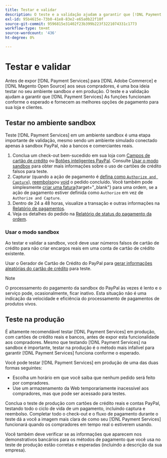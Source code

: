 ```yaml
---
title: Testar e validar
description: O teste e a validação ajudam a garantir que [!DNL Payment Services] As funções funcionam conforme o esperado e fornecem as melhores opções de pagamento para os clientes
exl-id: 95b4615e-73b0-41e8-83e2-e65a0b22f10f
source-git-commit: 9596815e31402f23b399b223f3221074331c1773
workflow-type: tm+mt
source-wordcount: '436'
ht-degree: 0%

---
```


# Testar e validar

Antes de expor [!DNL Payment Services] para [!DNL Adobe Commerce] e [!DNL Magento Open Source] aos seus compradores, é uma boa ideia testar no seu ambiente sandbox _e_ em produção. O teste e a validação ajudam a garantir que [!DNL Payment Services] As funções funcionam conforme o esperado e fornecem as melhores opções de pagamento para sua loja e clientes.

## Testar no ambiente sandbox

Teste [!DNL Payment Services] em um ambiente sandbox é uma etapa importante de validação, mesmo sendo um ambiente simulado conectado apenas à sandbox PayPal, não a bancos e comerciantes reais.

1. Conclua um check-out bem-sucedido em sua loja com [Campos de cartão de crédito](payments-options.md#credit-card-fields) ou [Botões inteligentes PayPal](payments-options.md#paypal-smart-buttons). Consulte [Usar o modo sandbox](#use-sandbox-mode) para obter mais informações sobre o uso de cartões de crédito falsos para teste.
1. Capturar (quando a ação de pagamento é [defina como `Authorize and Capture`](onboard.md#set-payment-services-as-payment-method)), [reembolso](refunds.md)ou [void](voids.md) o pedido concluído. Você também pode simplesmente [criar uma fatura](https://docs.magento.com/user-guide/sales/invoice-create.html){target=&quot;_blank&quot;} para uma ordem, se a ação de pagamento estiver definida como `Authorize` em vez de `Authorize and Capture`.
1. Dentro de 24 a 48 horas, visualize a transação e outras informações na [Relatório de pagamentos](payouts.md).
1. Veja os detalhes do pedido na [Relatório de status do pagamento da ordem](order-payment-status.md).

### Usar o modo sandbox

Ao testar e validar a sandbox, você deve usar números falsos de cartão de crédito para não criar encargos reais em uma conta de cartão de crédito existente.

Usar o Gerador de Cartão de Crédito do PayPal para [gerar informações aleatórias do cartão de crédito](https://www.paypal.com/us/smarthelp/article/where-can-i-find-test-credit-card-numbers-ts2157) para teste.

>[!NOTE]
>
>O processamento do pagamento da sandbox do PayPal às vezes é lento e o serviço pode, ocasionalmente, ficar inativo. Esta situação não é uma indicação da velocidade e eficiência do processamento de pagamentos de produtos vivos.

## Teste na produção

É altamente recomendável testar [!DNL Payment Services] em produção, com cartões de crédito reais e bancos, antes de expor esta funcionalidade aos compradores. Mesmo que testando [!DNL Payment Services] na sandbox é importante, testar na produção é o método mais infalível para garantir [!DNL Payment Services] funciona conforme o esperado.

Você pode testar [!DNL Payment Services] em produção de uma das duas formas seguintes:

* Escolha um horário em que você saiba que nenhum pedido será feito por compradores.
* Use um armazenamento da Web temporariamente inacessível aos compradores, mas que pode ser acessado para testes.

Conclua o teste de produção com cartões de crédito reais e contas PayPal, testando todo o ciclo de vida de um pagamento, incluindo captura e reembolso. Completar todo o check-out e o fluxo de pagamento durante o teste dá a você a imagem mais clara de como seu [!DNL Payment Services] funcionará quando os compradores em tempo real o estiverem usando.

Você também deve verificar se as informações que aparecem nos demonstrativos bancários para os métodos de pagamento que você usa no teste de produção estão corretas e esperadas (incluindo a descrição da sua empresa).
